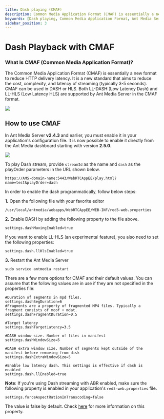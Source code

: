 ```yaml
---
title: Dash playing (CMAF) 
description: Common Media Application Format (CMAF) is essentially a new format to reduce HTTP delivery latency as it aims to reduce the cost, complexity, and latency of streaming.
keywords: [Dash playing, Common Media Application Format, Ant Media Server Documentation, Ant Media Server Tutorials]
sidebar_position: 3
---
```


# Dash Playback with CMAF

### What Is CMAF (Common Media Application Format)?

The Common Media Application Format (CMAF) is essentially a new format to reduce HTTP delivery latency. It is a new standard that aims to reduce the cost, complexity, and latency of streaming (typically 3-5 seconds). CMAF can be used in DASH or HLS. Both LL-DASH (Low Latency Dash) and LL-HLS (Low Latency HLS) are supported by Ant Media Server in the CMAF format.

![](@site/static/img/126611-CMAF-Fig1-ORG.jpg)

How to use CMAF
---------------

In Ant Media Server **v2.4.3** and earlier, you must enable it in your application's configuration file. It is now possible to enable it directly from the Ant Media dashboard starting with version **2.5.0**.

![](@site/static/img/playing-live-streams/dash-playing/dash-enabled.png)

To play Dash stream, provide ```streamId``` as the name and ```dash``` as the playOrder parameters in the URL shown below. 
    
```https://AMS-domain-name:5443/WebRTCAppEE/play.html?name=test&playOrder=dash```

In order to enable the dash programmatically, follow below steps:

**1.** Open the following file with your favorite editor

    /usr/local/antmedia/webapps/WebRTCAppEE/WEB-INF/red5-web.properties

**2.** Enable DASH by adding the following property to the file above.

    settings.dashMuxingEnabled=true

If you want to enable LL-HLS (an experimental feature), you also need to set the following properties:

    settings.dash.llHlsEnabled=true

**3.** Restart the Ant Media Server

    sudo service antmedia restart

There are a few more options for CMAF and their default values. You can assume that the following values are in use if they are not specified in the properties file:

    #Duration of segments in mpd files.
    settings.dashSegDuration=6
    #Fragments are a property of fragmented MP4 files. Typically a fragment consists of moof + mdat.
    settings.dashFragmentDuration=0.5
    
    #Target latency
    settings.dashTargetLatency=3.5
    
    #DASH window size. Number of files in manifest
    settings.dashWindowSize=5
    
    #DASH extra window size. Number of segments kept outside of the manifest before removing from disk
    settings.dashExtraWindowSize=5
    
    #Enable low latency dash. This settings is effective if dash is enabled
    settings.dash.llEnabled=true

**Note:** If you're using Dash streaming with ABR enabled, make sure the following property is enabled in your application's ```red5-web.properties``` file.

    settings.forceAspectRationInTranscoding=false

The value is false by default. Check [here](https://antmedia.io/javadoc/io/antmedia/AppSettings.html#forceAspectRatioInTranscoding) for more information on this property.